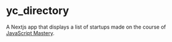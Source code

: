# yc_directory
A Nextjs app that displays a list of startups made on the course of [JavaScript Mastery](https://www.youtube.com/@javascriptmastery/).

